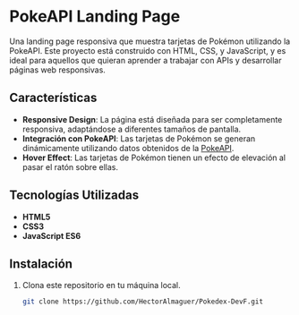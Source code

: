 # PokeAPI Landing Page

Una landing page responsiva que muestra tarjetas de Pokémon utilizando la PokeAPI. Este proyecto está construido con HTML, CSS, y JavaScript, y es ideal para aquellos que quieran aprender a trabajar con APIs y desarrollar páginas web responsivas.

## Características

- **Responsive Design**: La página está diseñada para ser completamente responsiva, adaptándose a diferentes tamaños de pantalla.
- **Integración con PokeAPI**: Las tarjetas de Pokémon se generan dinámicamente utilizando datos obtenidos de la [PokeAPI](https://pokeapi.co/).
- **Hover Effect**: Las tarjetas de Pokémon tienen un efecto de elevación al pasar el ratón sobre ellas.

## Tecnologías Utilizadas

- **HTML5**
- **CSS3**
- **JavaScript ES6**

## Instalación

1. Clona este repositorio en tu máquina local.
   ```bash
   git clone https://github.com/HectorAlmaguer/Pokedex-DevF.git
